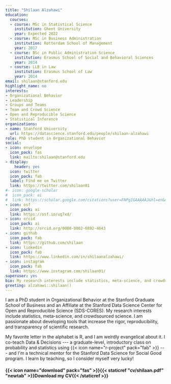 ```yaml
---
title: "Shilaan Alzahawi"
education:
  courses:
  - course: MSc in Statistical Science
    institution: Ghent University
    year: Expected 2022
  - course: MSc in Business Administration
    institution: Rotterdam School of Management
    year: 2017
  - course: BSc in Public Administration Science
    institution: Erasmus School of Social and Behavioral Sciences
    year: 2014
  - course: LLB in Law
    institution: Erasmus School of Law
    year: 2014
email: shilaan@stanford.edu
highlight_name: no
interests:
- Organizational Behavior 
- Leadership
- Groups and Teams
- Team and Crowd Science 
- Open and Reproducible Science
- Statistical Inference
organizations:
- name: Stanford University
  url: https://datascience.stanford.edu/people/shilaan-alzahawi
role: PhD student in Organizational Behavior
social:
- icon: envelope
  icon_pack: fas
  link: mailto:shilaan@stanford.edu 
- display:
    header: yes
  icon: twitter
  icon_pack: fab
  label: Find me on Twitter
  link: https://twitter.com/shilaan01
#- icon: google-scholar
#  icon_pack: ai
#  link: https://scholar.google.com/citations?user=FNPgIGAAAAAJ&hl=en&oi=sra
- icon: osf
  icon_pack: ai
  link: https://osf.io/ug7xd/ 
- icon: orcid
  icon_pack: ai
  link: http://orcid.org/0000-0002-6892-4643 
- icon: github
  icon_pack: fab
  link: https://github.com/shilaan
- icon: linkedin
  icon_pack: fab
  link: https://www.linkedin.com/in/shilaanalzahawi/
- icon: instagram
  icon_pack: fab
  link: https://www.instagram.com/shilaan01/ 
superuser: yes
bio: My research interests include statistics, meta-science, and crowdsourced science
greeting: alzahawi::shilaan()
---
```


I am a PhD student in Organizational Behavior at the Stanford Graduate School of Business and an Affiliate at the Stanford Data Science Center for Open and Reproducible Science (SDS-CORES). My research interests include statistics, meta-science, and crowdsourced science. I am passionate about developing tools that increase the rigor, reproducibility, and transparency of scientific research. 

My favorite letter in the alphabet is R, and I am weirdly evangelical about it. I co-teach Data & Decisions --- a graduate-level, introductory class on probability and statistics using {{< icon name="r-project" pack="fab" >}} --- and I'm a technical mentor for the Stanford Data Science for Social Good program. I learn by teaching, so I consider myself very lucky!

#### {{< icon name="download" pack="fas" >}}{{< staticref "cv/shilaan.pdf" "newtab" >}}Download my CV{{< /staticref >}}

